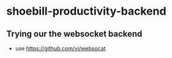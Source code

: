 # shoebill-productivity-backend

## Trying our the websocket backend
- use https://github.com/vi/websocat
